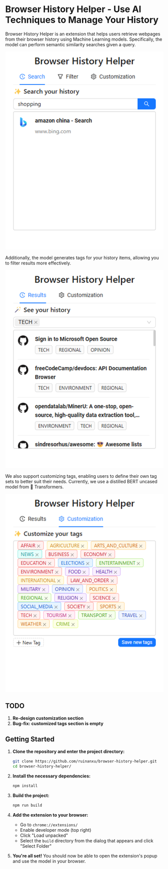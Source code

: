 # Browser History Helper - Use AI Techniques to Manage Your History

Browser History Helper is an extension that helps users retrieve webpages from their browser history using Machine Learning models. Specifically, the model can perform semantic similarity searches given a query.

<p align="center">
  <img src="image/README/1722504467136.png" alt="Similarity search" width="600">
</p>

Additionally, the model generates tags for your history items, allowing you to filter results more effectively.
<p align="center">
  <img src="image/README/1722413125140.png" alt="Tag Generation" width="600">
</p>

We also support customizing tags, enabling users to define their own tag sets to better suit their needs. Currently, we use a distilled BERT uncased model from 🤗 Transformers.
<p align="center">
  <img src="image/README/1722413159832.png" alt="Custom Tags" width="600">
</p>

## TODO
1. **Re-design customization section**
2. **Bug-fix: customized tags section is empty**

## Getting Started

1. **Clone the repository and enter the project directory:**

   ```bash
   git clone https://github.com/ruinanxu/browser-history-helper.git
   cd browser-history-helper/
   ```

2. **Install the necessary dependencies:**

   ```bash
   npm install
   ```

3. **Build the project:**

   ```bash
   npm run build
   ```

4. **Add the extension to your browser:**

   - Go to `chrome://extensions/`
   - Enable developer mode (top right)
   - Click "Load unpacked"
   - Select the `build` directory from the dialog that appears and click "Select Folder"

5. **You're all set!** You should now be able to open the extension's popup and use the model in your browser.